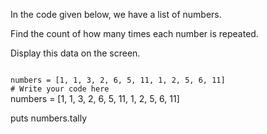 In the code given below,
we have a list of numbers.

Find the count of how
many times each number
is repeated.

Display this data
on the screen.

<codeblock language="ruby" type="exercise" testMode="fixedInput">
<code>
numbers = [1, 1, 3, 2, 6, 5, 11, 1, 2, 5, 6, 11]
# Write your code here
</code>
<solution>
numbers = [1, 1, 3, 2, 6, 5, 11, 1, 2, 5, 6, 11]

puts numbers.tally
</solution>
</codeblock>
